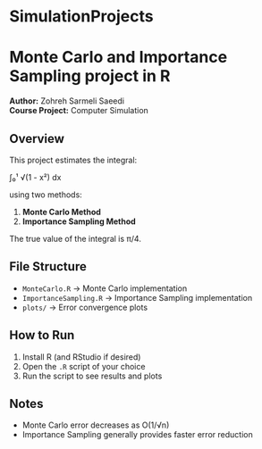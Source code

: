 # SimulationProjects
# Monte Carlo and Importance Sampling project in R

**Author:** Zohreh Sarmeli Saeedi  
**Course Project:** Computer Simulation

## Overview
This project estimates the integral:

∫₀¹ √(1 - x²) dx

using two methods:

1. **Monte Carlo Method**
2. **Importance Sampling Method**

The true value of the integral is π/4.

## File Structure
- `MonteCarlo.R` → Monte Carlo implementation
- `ImportanceSampling.R` → Importance Sampling implementation
- `plots/` → Error convergence plots

## How to Run
1. Install R (and RStudio if desired)
2. Open the `.R` script of your choice
3. Run the script to see results and plots

## Notes
- Monte Carlo error decreases as O(1/√n)
- Importance Sampling generally provides faster error reduction
